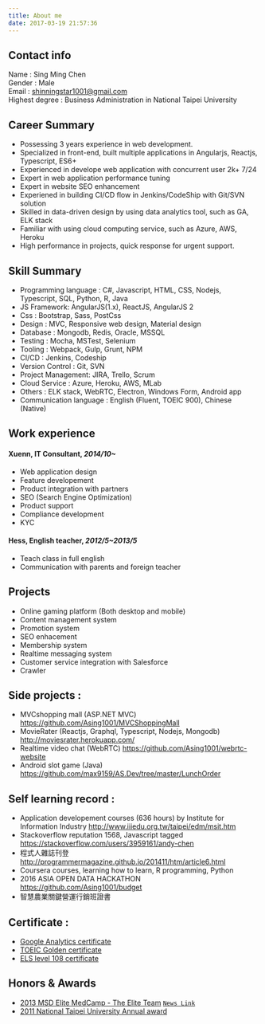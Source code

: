 ```yaml
---
title: About me
date: 2017-03-19 21:57:36
---
```

## Contact info
Name : Sing Ming Chen  
Gender : Male  
Email : shinningstar1001@gmail.com  
Highest degree : Business Administration in National Taipei University  

## Career Summary
* Possessing 3 years experience in web development.
* Specialized in front-end, built multiple applications in Angularjs, Reactjs, Typescript, ES6+
* Experienced in develope web application with concurrent user 2k+ 7/24
* Expert in web application performance tuning
* Expert in website SEO enhancement
* Experiened in building CI/CD flow in Jenkins/CodeShip with Git/SVN solution
* Skilled in data-driven design by using data analytics tool, such as GA, ELK stack
* Familiar with using cloud computing service, such as Azure, AWS, Heroku
* High performance in projects, quick response for urgent support.


## Skill Summary
* Programming language : C#, Javascript, HTML, CSS, Nodejs, Typescript, SQL, Python, R, Java
* JS Framework: AngularJS(1.x), ReactJS, AngularJS 2
* Css : Bootstrap, Sass, PostCss
* Design : MVC, Responsive web design, Material design
* Database : Mongodb, Redis, Oracle, MSSQL
* Testing : Mocha, MSTest, Selenium
* Tooling : Webpack, Gulp, Grunt, NPM
* CI/CD : Jenkins, Codeship
* Version Control : Git, SVN
* Project Management: JIRA, Trello, Scrum
* Cloud Service : Azure, Heroku, AWS, MLab
* Others : ELK stack, WebRTC, Electron, Windows Form, Android app
* Communication language : English (Fluent, TOEIC 900), Chinese (Native)

## Work experience
#### Xuenn, IT Consultant, *2014/10~*
* Web application design 
* Feature developement
* Product integration with partners
* SEO (Search Engine Optimization)
* Product support
* Compliance development
* KYC

#### Hess, English teacher, *2012/5~2013/5*
* Teach class in full english
* Communication with parents and foreign teacher

## Projects
* Online gaming platform (Both desktop and mobile)
* Content management system 
* Promotion system
* SEO enhacement
* Membership system
* Realtime messaging system
* Customer service integration with Salesforce
* Crawler

## Side projects :
* MVCshopping mall (ASP.NET MVC) https://github.com/Asing1001/MVCShoppingMall
* MovieRater (Reactjs, Graphql, Typescript, Nodejs, Mongodb) http://moviesrater.herokuapp.com/
* Realtime video chat (WebRTC) https://github.com/Asing1001/webrtc-website
* Android slot game (Java) https://github.com/max9159/AS.Dev/tree/master/LunchOrder

## Self learning record :
* Application developement courses (636 hours) by Institute for Information Industry http://www.iiiedu.org.tw/taipei/edm/msit.htm 
* Stackoverflow reputation 1568, Javascript tagged https://stackoverflow.com/users/3959161/andy-chen
* 程式人雜誌刊登 http://programmermagazine.github.io/201411/htm/article6.html
* Coursera courses, learning how to learn, R programming, Python
* 2016 ASIA OPEN DATA HACKATHON https://github.com/Asing1001/budget
* 智慧農業關鍵營運行銷班證書

## Certificate :
* [Google Analytics certificate](https://www.google.com/partners/?hl=zh-TW#i_profile;idtf=100241582365266596912)
* [TOEIC Golden certificate](https://goo.gl/photos/gGjX7pcqvkGqMoZB8)
* [ELS level 108 certificate](https://goo.gl/photos/ySSQeWEmLBwUvHzt6)

## Honors & Awards
* [2013 MSD Elite MedCamp - The Elite Team](https://goo.gl/photos/kSca7Xf9csrJ2bsd8) [`News Link`](http://bit.ly/1B7iH4H)
* [2011 National Taipei University Annual award](https://goo.gl/photos/QtC9zUMR6qgHiVME7)
